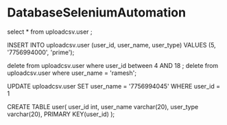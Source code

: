 # DatabaseSeleniumAutomation

select * from uploadcsv.user ;

INSERT INTO uploadcsv.user (user_id, user_name, user_type)
VALUES (5, '7756994000', 'prime');

delete from uploadcsv.user where user_id between 4 AND 18 ;
delete from uploadcsv.user where user_name = 'ramesh'; 

UPDATE uploadcsv.user SET user_name = '7756994045' WHERE user_id = 1

CREATE TABLE user(
user_id int,
user_name varchar(20),
user_type varchar(20),
PRIMARY KEY(user_id)
);
